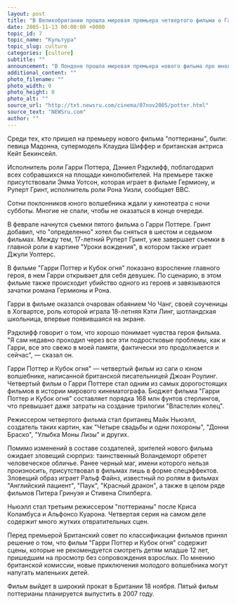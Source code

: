 ```yaml
---
layout: post
title: "В Великобритании прошла мировая премьера четвертого фильма о Гарри Поттере"
date: 2005-11-13 00:00:00 +0000
topic_id: 7
topic_name: "Культура"
topic_slug: culture
categories: [culture]
subtitle: ""
announcement: "В Лондоне прошла мировая премьера нового фильма про юного волшебника Гарри Поттера - \"Гарри Поттер и Кубок огня\". Торжественная презентация фильма с участием звезд фильма и многочисленных поклонников состоялась перед кинотеатром \"Одеон\" на Лестер-сквер."
additional_content: ""
photo_filename: ""
photo_width: 0
photo_height: 0
photo_alt: ""
source_url: "http://txt.newsru.com/cinema/07nov2005/potter.html"
source_text: "NEWSru.com"
author: ""
---
```

Среди тех, кто пришел на премьеру нового фильма "поттерианы", были: певица Мадонна, супермодель Клаудиа Шиффер и британская актриса Кейт Бекинсейл.

Исполнитель роли Гарри Поттера, Дэниел Рэдклифф, поблагодарил всех собравшихся на площади кинолюбителей. На премьере также присутствовали Эмма Уотсон, которая играет в фильме Гермиону, и Руперт Гринт, исполнитель роли Рона Уизли, сообщает ВВС.

Сотни поклонников юного волшебника ждали у кинотеатра с ночи субботы. Многие не спали, чтобы не оказаться в конце очереди.

В феврале начнутся съемки пятого фильма о Гарри Поттере. Гринт добавил, что "определенно" хотел бы сняться в шестом и седьмом фильмах. Между тем, 17-летний Руперт Гринт, уже завершает съемки в главной роли в картине "Уроки вождения", в котором также играет Джули Уолтерс.

В фильме "Гарри Поттер и Кубок огня" показано взросление главного героя, в нем Гарри открывает для себя девушек. По сценарию, в этом фильме также происходит убийство одного из героев и завязываются зачатки романа Гермионы и Рона.

Гарри в фильме оказался очарован обаянием Чо Чанг, своей соученицы в Хогвартсе, роль которой играла 18-летняя Кэти Линг, шотландская школьница, впервые появившаяся на экране.

Рэдклифф говорит о том, что хорошо понимает чувства героя фильма. "Я сам недавно проходил через все эти подростковые проблемы, как и Гарри, все это свежо в моей памяти, фактически это продолжается и сейчас", &mdash; сказал он.

Гарри Поттер и Кубок огня" &mdash; четвертый фильм из саги о юном волшебнике, написанной британской писательницей Джоан Роулинг. Четвертый фильм о Гарри Поттере стал одним из самых дорогостоящих фильмов в истории мирового кинематографа. Бюджет фильма "Гарри Поттер и Кубок огня" составляет порядка 168 млн фунтов стерлингов, что превышает даже затраты на создание трилогии "Властелин колец".

Режиссером четвертого фильма стал британец Майк Ньюэлл, создатель таких картин, как "Четыре свадьбы и одни похороны", "Донни Браско", "Улыбка Моны Лизы" и других.

Помимо изменений в составе создателей, зрителей нового фильма ожидает зловещий сюрприз: таинственный Воландеморт обретет человеческое обличье. Ранее черный маг, имени которого нельзя произносить, присутствовал в фильмах лишь в форме спецэффектов. Зловещий образ играет Ральф Файнз, известный по ролям в фильмах "Английский пациент", "Паук", "Красный дракон", а также в целом ряде фильмов Питера Гринуэя и Стивена Спилберга.

Ньюэлл стал третьим режиссером "поттерианы" после Криса Коламбуса и Альфонсо Куарона. Четвертая серия на самом деле содержит много жутких отвратительных сцен.

Перед премьерой Британский совет по классификации фильмов принял решение о том, что фильм "Гарри Поттер и Кубок огня" содержит сцены, которые не рекомендуется смотреть детям младше 12 лет, пришедшим на просмотр без сопровождения взрослых. По мнению британской комиссии, новые приключения молодого волшебника могут напугать маленьких детей.

Фильм выйдет в широкий прокат в Британии 18 ноября. Пятый фильм поттерианы планируется выпустить в 2007 году.
